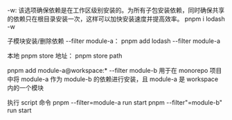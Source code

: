 -w: 该选项确保依赖是在工作区级别安装的。为所有子包安装依赖，同时确保共享的依赖只在根目录安装一次，这样可以加快安装速度并提高效率。
pnpm i lodash -w

子模块安装/删除依赖 --filter module-a：
pnpm add lodash --filter module-a

本地 pnpm store 地址：
pnpm store path

pnpm add module-a@workspace:* --filter module-b
用于在 monorepo 项目中将 module-a 作为 module-b 的依赖进行安装，且 module-a 是 workspace 内的一个模块

执行 script 命令
pnpm --filter=module-a run start
pnpm --filter"=module-b" run start